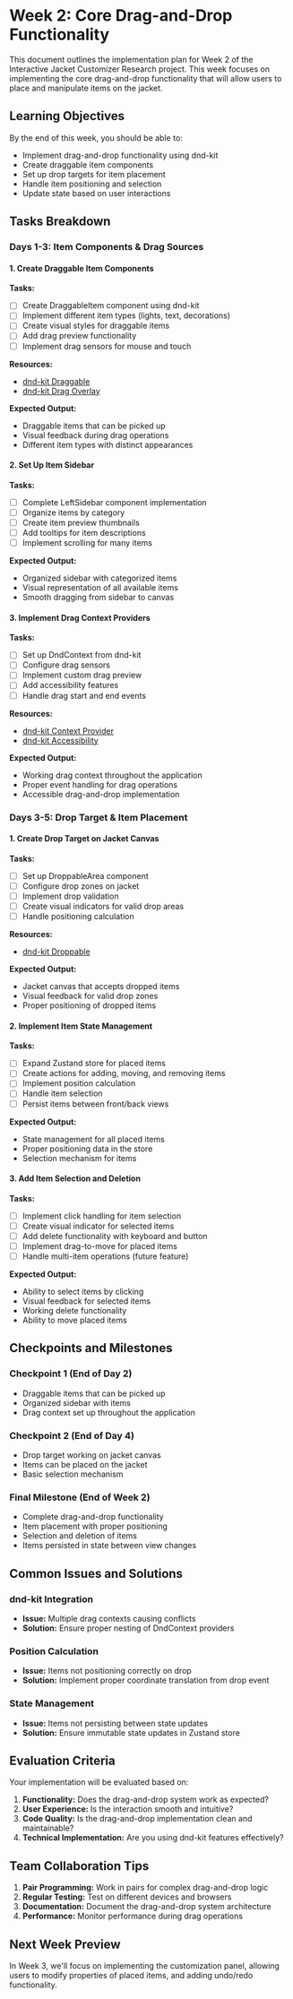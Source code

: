 # Week 2: Core Drag-and-Drop Functionality

This document outlines the implementation plan for Week 2 of the Interactive Jacket Customizer Research project. This week focuses on implementing the core drag-and-drop functionality that will allow users to place and manipulate items on the jacket.

## Learning Objectives

By the end of this week, you should be able to:
- Implement drag-and-drop functionality using dnd-kit
- Create draggable item components
- Set up drop targets for item placement
- Handle item positioning and selection
- Update state based on user interactions

## Tasks Breakdown

### Days 1-3: Item Components & Drag Sources

#### 1. Create Draggable Item Components

**Tasks:**
- [ ] Create DraggableItem component using dnd-kit
- [ ] Implement different item types (lights, text, decorations)
- [ ] Create visual styles for draggable items
- [ ] Add drag preview functionality
- [ ] Implement drag sensors for mouse and touch

**Resources:**
- [dnd-kit Draggable](https://docs.dndkit.com/api-documentation/draggable)
- [dnd-kit Drag Overlay](https://docs.dndkit.com/api-documentation/draggable/drag-overlay)

**Expected Output:**
- Draggable items that can be picked up
- Visual feedback during drag operations
- Different item types with distinct appearances

#### 2. Set Up Item Sidebar

**Tasks:**
- [ ] Complete LeftSidebar component implementation
- [ ] Organize items by category
- [ ] Create item preview thumbnails
- [ ] Add tooltips for item descriptions
- [ ] Implement scrolling for many items

**Expected Output:**
- Organized sidebar with categorized items
- Visual representation of all available items
- Smooth dragging from sidebar to canvas

#### 3. Implement Drag Context Providers

**Tasks:**
- [ ] Set up DndContext from dnd-kit
- [ ] Configure drag sensors
- [ ] Implement custom drag preview
- [ ] Add accessibility features
- [ ] Handle drag start and end events

**Resources:**
- [dnd-kit Context Provider](https://docs.dndkit.com/api-documentation/context-provider)
- [dnd-kit Accessibility](https://docs.dndkit.com/accessibility)

**Expected Output:**
- Working drag context throughout the application
- Proper event handling for drag operations
- Accessible drag-and-drop implementation

### Days 3-5: Drop Target & Item Placement

#### 1. Create Drop Target on Jacket Canvas

**Tasks:**
- [ ] Set up DroppableArea component
- [ ] Configure drop zones on jacket
- [ ] Implement drop validation
- [ ] Create visual indicators for valid drop areas
- [ ] Handle positioning calculation

**Resources:**
- [dnd-kit Droppable](https://docs.dndkit.com/api-documentation/droppable)

**Expected Output:**
- Jacket canvas that accepts dropped items
- Visual feedback for valid drop zones
- Proper positioning of dropped items

#### 2. Implement Item State Management

**Tasks:**
- [ ] Expand Zustand store for placed items
- [ ] Create actions for adding, moving, and removing items
- [ ] Implement position calculation
- [ ] Handle item selection
- [ ] Persist items between front/back views

**Expected Output:**
- State management for all placed items
- Proper positioning data in the store
- Selection mechanism for items

#### 3. Add Item Selection and Deletion

**Tasks:**
- [ ] Implement click handling for item selection
- [ ] Create visual indicator for selected items
- [ ] Add delete functionality with keyboard and button
- [ ] Implement drag-to-move for placed items
- [ ] Handle multi-item operations (future feature)

**Expected Output:**
- Ability to select items by clicking
- Visual feedback for selected items
- Working delete functionality
- Ability to move placed items

## Checkpoints and Milestones

### Checkpoint 1 (End of Day 2)
- Draggable items that can be picked up
- Organized sidebar with items
- Drag context set up throughout the application

### Checkpoint 2 (End of Day 4)
- Drop target working on jacket canvas
- Items can be placed on the jacket
- Basic selection mechanism

### Final Milestone (End of Week 2)
- Complete drag-and-drop functionality
- Item placement with proper positioning
- Selection and deletion of items
- Items persisted in state between view changes

## Common Issues and Solutions

### dnd-kit Integration
- **Issue:** Multiple drag contexts causing conflicts
- **Solution:** Ensure proper nesting of DndContext providers

### Position Calculation
- **Issue:** Items not positioning correctly on drop
- **Solution:** Implement proper coordinate translation from drop event

### State Management
- **Issue:** Items not persisting between state updates
- **Solution:** Ensure immutable state updates in Zustand store

## Evaluation Criteria

Your implementation will be evaluated based on:

1. **Functionality:** Does the drag-and-drop system work as expected?
2. **User Experience:** Is the interaction smooth and intuitive?
3. **Code Quality:** Is the drag-and-drop implementation clean and maintainable?
4. **Technical Implementation:** Are you using dnd-kit features effectively?

## Team Collaboration Tips

1. **Pair Programming:** Work in pairs for complex drag-and-drop logic
2. **Regular Testing:** Test on different devices and browsers
3. **Documentation:** Document the drag-and-drop system architecture
4. **Performance:** Monitor performance during drag operations

## Next Week Preview

In Week 3, we'll focus on implementing the customization panel, allowing users to modify properties of placed items, and adding undo/redo functionality.

